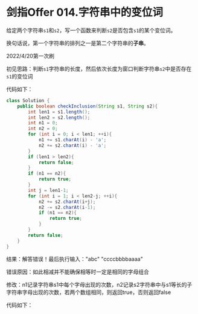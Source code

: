 # 剑指Offer 014.字符串中的变位词

给定两个字符串`s1`和`s2`，写一个函数来判断`s2`是否包含`s1`的某个变位词。

换句话说，第一个字符串的排列之一是第二个字符串的**子串**。

2022/4/20第一次刷

初见思路：判断`s1`字符串的长度，然后依次长度为窗口判断字符串`s2`中是否存在`s1`的变位词

代码如下：

```java
class Solution {
    public boolean checkInclusion(String s1, String s2){
        int len1 = s1.length();
        int len2 = s2.length();
        int n1 = 0;
        int n2 = 0;
        for (int i = 0; i < len1; ++i){
            n1 += s1.charAt(i) - 'a';
            n2 += s2.charAt(i) - 'a';
        }
        if (len1 > len2){
            return false;
        }
        if (n1 == n2){
            return true;
        }
        int j = len1-1;
        for (int i = 1; i < len2-j; ++i){
            n2 += s2.charAt(i+j);
            n2 -= s2.charAt(i-1);
            if (n1 == n2){
                return true;
            }
        }
        return false;
    }
}
```

结果：解答错误！最后执行输入："abc" "ccccbbbbaaaa"

错误原因：如此相减并不能确保相等时一定是相同的字母组合

修改：n1记录字符串s1中每个字母出现的次数，n2记录s2字符串中与s1等长的子字符串字母出现的次数，若两个数组相同，则返回true，否则返回false

代码如下：

```java

```
